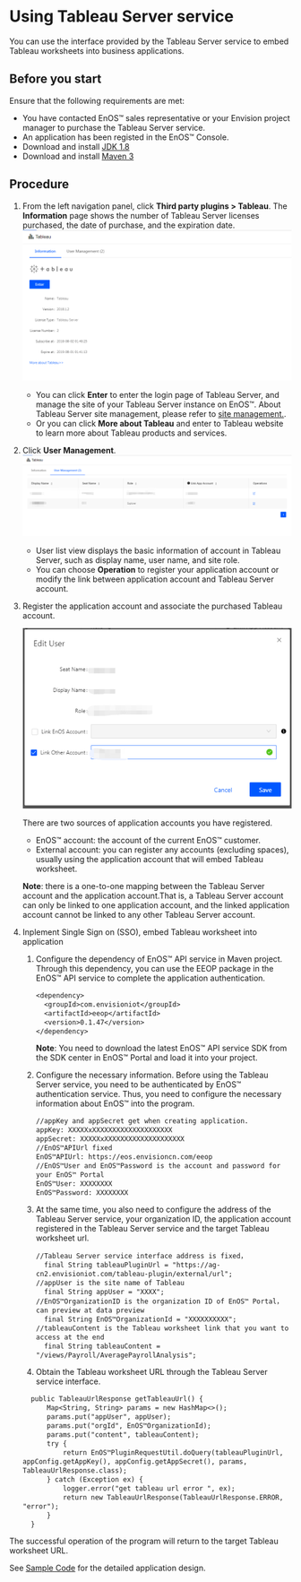 # Using Tableau Server service
You can use the interface provided by the Tableau Server service to embed Tableau worksheets into business applications.

## Before you start

Ensure that the following requirements are met:

- You have contacted EnOS™ sales representative or your Envision project manager to purchase the Tableau Server service.
- An application has been registed in the EnOS™ Console.
- Download and install [JDK 1.8](http://www.oracle.com/technetwork/java/javase/downloads/jdk8-downloads-2133151.html)
- Download and install [Maven 3](https://maven.apache.org/install.html)

## Procedure

1. From the left navigation panel, click **Third party plugins > Tableau**. The **Information** page shows the number of Tableau Server licenses purchased, the date of purchase, and the expiration date.
    ![image](media/tableau_basicinfo_en.png)
   - You can click **Enter** to enter the login page of Tableau Server, and manage the site of your Tableau Server instance on EnOS™. About Tableau Server site management, please refer to  [site management.](https://onlinehelp.tableau.com/current/server/en-us/manage_site.htm).
   - Or you can click **More about Tableau** and enter to Tableau website to learn more about Tableau products and services.

2. Click **User Management**.
   ![image](media/tableau_usermgnt_en.png)
   - User list view displays the basic information of account in Tableau Server, such as display name, user name, and site role.
   - You can choose **Operation** to register your application account or modify the link between application account and Tableau Server account.

3. Register the application account and associate the purchased Tableau account.

    ![image](media/tableau_link_user_en.png)

    There are two sources of application accounts you have registered.
    - EnOS™ account: the account of the current EnOS™ customer.
    - External account: you can register any accounts (excluding spaces), usually using the application account that will embed Tableau worksheet.

    **Note**: there is a one-to-one mapping between the Tableau Server account and the application account.That is, a Tableau Server account can only be linked to one application account, and the linked application account cannot be linked to any other Tableau Server account.

4. Inplement Single Sign on (SSO), embed Tableau worksheet into application

   1. Configure the dependency of EnOS™ API service in Maven project. Through this dependency, you can use the EEOP package in the EnOS™ API service to complete the application authentication.

      ```
      <dependency>
	  	<groupId>com.envisioniot</groupId>
	  	<artifactId>eeop</artifactId>
	  	<version>0.1.47</version>
      </dependency>
      ```
      **Note**: You need to download the latest EnOS™ API service SDK from the SDK center in EnOS™ Portal and load it into your project.

   2. Configure the necessary information. Before using the Tableau Server service, you need to be authenticated by EnOS™ authentication service. Thus, you need to configure the necessary information about EnOS™ into the program.
      ```
      //appKey and appSecret get when creating application.
      appKey: XXXXXxXXXXXXXXXXXXXXXXXXXX
      appSecret: XXXXXxXXXXXXXXXXXXXXXXXXXX
      //EnOS™APIUrl fixed
      EnOS™APIUrl: https://eos.envisioncn.com/eeop
      //EnOS™User and EnOS™Password is the account and password for your EnOS™ Portal
      EnOS™User: XXXXXXXX
      EnOS™Password: XXXXXXXX
      ```
   3. At the same time, you also need to configure the address of the Tableau Server service, your organization ID, the application account registered in the Tableau Server service and the target Tableau worksheet url.
      ```
      //Tableau Server service interface address is fixed，
        final String tableauPluginUrl = "https://ag-cn2.envisioniot.com/tableau-plugin/external/url";
      //appUser is the site name of Tableau
        final String appUser = "XXXX";
      //EnOS™OrganizationID is the organization ID of EnOS™ Portal，can preview at data preview
        final String EnOS™OrganizationId = "XXXXXXXXXX";
      //tableauContent is the Tableau worksheet link that you want to access at the end     
        final String tableauContent = "/views/Payroll/AveragePayrollAnalysis";
      ```

    4. Obtain the Tableau worksheet URL through the Tableau Server service interface.

      ```
        public TableauUrlResponse getTableauUrl() {
            Map<String, String> params = new HashMap<>();
            params.put("appUser", appUser);
            params.put("orgId", EnOS™OrganizationId);
            params.put("content", tableauContent);
            try {
                return EnOS™PluginRequestUtil.doQuery(tableauPluginUrl, appConfig.getAppKey(), appConfig.getAppSecret(), params, TableauUrlResponse.class);
            } catch (Exception ex) {
                logger.error("get tableau url error ", ex);
                return new TableauUrlResponse(TableauUrlResponse.ERROR, "error");
            }
        }
      ```
The successful operation of the program will return to the target Tableau worksheet URL.

See [Sample Code](sample_code) for the detailed application design.
